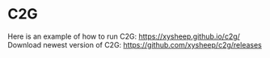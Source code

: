 # C2G
Here is an example of how to run C2G: https://xysheep.github.io/c2g/
Download newest version of C2G: https://github.com/xysheep/c2g/releases
